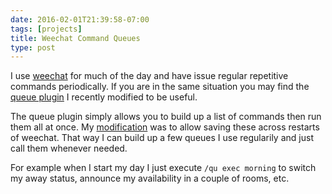 ```yaml
---
date: 2016-02-01T21:39:58-07:00
tags: [projects]
title: Weechat Command Queues
type: post
---
```

I use [weechat](http://weechat.org) for much of the day and have issue regular repetitive commands periodically.
If you are in the same situation you may find the [queue plugin](https://weechat.org/scripts/source/queue.py.html/) I recently modified to be useful.
<!--more-->

The queue plugin simply allows you to build up a list of commands then run them all at once. My
[modification](https://github.com/weechat/scripts/pull/137/files) was to allow saving these across restarts of weechat.
That way I can build up a few queues I use regularily and just call them whenever needed.

For example when I start my day I just execute `/qu exec morning` to switch my away status, announce my availability in a couple of rooms, etc.
